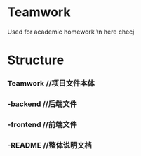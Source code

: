 # Teamwork
Used for academic homework \n
here checj
# Structure
### Teamwork //项目文件本体
### -backend //后端文件
### -frontend //前端文件
### -README //整体说明文档

